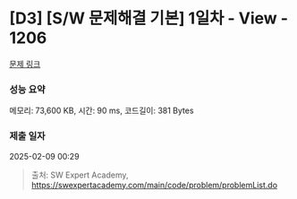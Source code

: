# [D3] [S/W 문제해결 기본] 1일차 - View - 1206 

[문제 링크](https://swexpertacademy.com/main/code/problem/problemDetail.do?contestProbId=AV134DPqAA8CFAYh) 

### 성능 요약

메모리: 73,600 KB, 시간: 90 ms, 코드길이: 381 Bytes

### 제출 일자

2025-02-09 00:29



> 출처: SW Expert Academy, https://swexpertacademy.com/main/code/problem/problemList.do